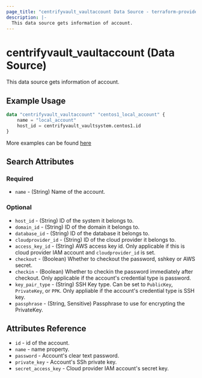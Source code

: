 ```yaml
---
page_title: "centrifyvault_vaultaccount Data Source - terraform-provider-centrify"
description: |-
  This data source gets information of account.
---
```


# centrifyvault_vaultaccount (Data Source)

This data source gets information of account.

## Example Usage

```terraform
data "centrifyvault_vaultaccount" "centos1_local_account" {
    name = "local_account"
    host_id = centrifyvault_vaultsystem.centos1.id
}
```

More examples can be found [here](../../examples/centrifyvault_vaultaccount/)

## Search Attributes

### Required

- `name` - (String) Name of the account.

### Optional

- `host_id` - (String) ID of the system it belongs to.
- `domain_id` - (String) ID of the domain it belongs to.
- `database_id` - (String) ID of the database it belongs to.
- `cloudprovider_id` - (String) ID of the cloud provider it belongs to.
- `access_key_id` - (String) AWS access key id. Only applicable if this is cloud provider IAM account and `cloudprovider_id` is set.
- `checkout` - (Boolean) Whether to checkout the password, sshkey or AWS secret.
- `checkin` - (Boolean) Whether to checkin the password immediately after checkout. Only applicable if the account's credential type is password.
- `key_pair_type` - (String) SSH Key type. Can be set to `PublicKey`, `PrivateKey`, or `PPK`. Only appliable if the account's credential type is SSH key.
- `passphrase` - (String, Sensitive) Passphrase to use for encrypting the PrivateKey.

## Attributes Reference

- `id` - id of the account.
- `name` - name property.
- `password` - Account's clear text password.
- `private_key` - Account's SSh private key.
- `secret_access_key` - Cloud provider IAM account's secret key.
